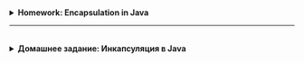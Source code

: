 <details style="padding-top: 18px">
  <summary><b>Homework: Encapsulation in Java</b></summary>

## **Task: Implement Encapsulation in Real-Life Scenarios**

### **Exercise Goals**
✔️ Learn to use **encapsulation** to protect object data.  
✔️ Understand how to **restrict access** to fields using access modifiers.  
✔️ Apply **getters, setters, and validation** to ensure data integrity.  
✔️ Use **private methods** for internal logic.

---

## **Part 1: Restricting Direct Access with `private` Fields**
🔹 In the first two classes, you need to **make fields private** and create only **getters** to retrieve their values.  
🔹 These fields should **not have setters**, meaning they are read-only once initialized.

---

```java
// TODO: Make fields private and provide only getters (no setters).
class Passport {
    private String passportNumber;
    private String holderName;
}
```

---

```java
// TODO: Make fields private and provide only getters (no setters).
class ImmutableConfig {
    private String databaseUrl;
    private int maxConnections;
    private boolean isLoggingEnabled;
}
```

---

## **Part 2: Implementing Controlled Access with Getters and Setters**
🔹 In these classes, you need to **use private fields** and allow modifications only through **validated setters**.

---

```java
// TODO: Implement getters and setters with validation.
// 1. `grade` must be between 0 and 100.
// 2. `subject` cannot be empty or null.
class StudentGrade {
    private String subject;
    private int grade;
}
```

---

```java
// TODO: Implement getters and setters with validation.
// 1. The `seatsAvailable` cannot be negative.
// 2. The `destination` cannot be empty.
class TrainTicket {
    private String destination;
    private int seatsAvailable;
}
```

---

```java
// TODO: Implement getters and setters with validation.
// 1. The `temperature` must be between -50 and 50 degrees.
// 2. The `feelsLike` temperature cannot be higher than `temperature`.
class WeatherForecast {
    private double temperature;
    private double feelsLike;
}
```

---

## **Part 3: Encapsulation with Private Methods**
🔹 In the following class, use a **private method** to validate changes inside the class.  
🔹 The private method should **only be called within the class** to ensure data consistency.

---

```java
// TODO: Implement private methods for validation inside the class.
// 1. `setDiscountPercentage()` should allow only values between 0 and 50%.
// 2. The private method `validateDiscount()` should be used inside the setter.
class OnlineStore {
    private String productName;
    private double price;
    private int discountPercentage;
}
```

---

## **Instructions**
1. **Modify each class** to use **proper encapsulation** (`private` fields).
2. **Decide whether a field needs a setter** (some fields should be read-only).
3. **Validate setters** to prevent incorrect values from being assigned.
4. **Use private methods** where needed for validation logic.

</details>

--------

<details style="padding-top: 18px">
  <summary><b>Домашнее задание: Инкапсуляция в Java</b></summary>

## **Задание: Реализация инкапсуляции в реальных сценариях**

### **Цели упражнения**
✔️ Научиться использовать **инкапсуляцию** для защиты данных объекта.  
✔️ Понять, как **ограничить доступ** к полям с помощью модификаторов доступа.  
✔️ Реализовать **геттеры, сеттеры и валидацию** для обеспечения корректности данных.  
✔️ Использовать **приватные методы** для внутренней логики.

---

## **Часть 1: Ограничение прямого доступа с помощью `private` полей**
🔹 В первых двух классах вам нужно **сделать поля приватными** и создать только **геттеры** для их получения.  
🔹 У этих полей **не должно быть сеттеров**, то есть они доступны только для чтения после инициализации.

---

```java
// TODO: Сделать поля приватными и добавить только геттеры (без сеттеров).
class Passport {
    private String passportNumber;
    private String holderName;
}
```

---

```java
// TODO: Сделать поля приватными и добавить только геттеры (без сеттеров).
class ImmutableConfig {
    private String databaseUrl;
    private int maxConnections;
    private boolean isLoggingEnabled;
}
```

---

## **Часть 2: Реализация контролируемого доступа через геттеры и сеттеры**
🔹 В этих классах необходимо **использовать приватные поля** и разрешить их изменение только через **валидированные сеттеры**.

---

```java
// TODO: Реализовать геттеры и сеттеры с валидацией.
// 1. `grade` должно быть в диапазоне от 0 до 100.
// 2. `subject` не может быть пустым или null.
class StudentGrade {
    private String subject;
    private int grade;
}
```

---

```java
// TODO: Реализовать геттеры и сеттеры с валидацией.
// 1. `seatsAvailable` не может быть отрицательным.
// 2. `destination` не может быть пустым.
class TrainTicket {
    private String destination;
    private int seatsAvailable;
}
```

---

```java
// TODO: Реализовать геттеры и сеттеры с валидацией.
// 1. `temperature` должно быть в диапазоне от -50 до 50 градусов.
// 2. `feelsLike` не может быть выше, чем `temperature`.
class WeatherForecast {
    private double temperature;
    private double feelsLike;
}
```

---

## **Часть 3: Инкапсуляция с приватными методами**
🔹 В следующем классе используйте **приватный метод** для проверки значений внутри класса.  
🔹 Приватный метод должен **вызываться только внутри класса**, обеспечивая консистентность данных.

---

```java
// TODO: Реализовать приватные методы для валидации внутри класса.
// 1. `setDiscountPercentage()` должен принимать только значения от 0 до 50%.
// 2. Приватный метод `validateDiscount()` должен использоваться внутри сеттера.
class OnlineStore {
    private String productName;
    private double price;
    private int discountPercentage;
}
```

---

## **Инструкции**
1. **Измените каждый класс**, применяя **инкапсуляцию** (`private` поля).
2. **Определите, нужно ли использовать сеттер** (некоторые поля должны быть только для чтения).
3. **Добавьте валидацию в сеттерах**, чтобы предотвратить некорректные значения.
4. **Используйте приватные методы** там, где это необходимо для валидации.

🚀 **После выполнения этого задания вы глубже разберётесь в инкапсуляции в Java!**
</details>